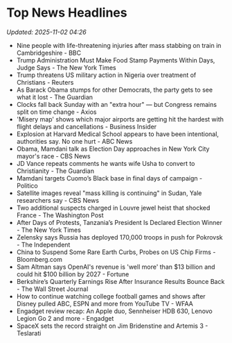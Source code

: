 # Top News Headlines

_Updated: 2025-11-02 04:26_

- Nine people with life-threatening injuries after mass stabbing on train in Cambridgeshire - BBC
- Trump Administration Must Make Food Stamp Payments Within Days, Judge Says - The New York Times
- Trump threatens US military action in Nigeria over treatment of Christians - Reuters
- As Barack Obama stumps for other Democrats, the party gets to see what it lost - The Guardian
- Clocks fall back Sunday with an "extra hour" — but Congress remains split on time change - Axios
- 'Misery map' shows which major airports are getting hit the hardest with flight delays and cancellations - Business Insider
- Explosion at Harvard Medical School appears to have been intentional, authorities say. No one hurt - ABC News
- Obama, Mamdani talk as Election Day approaches in New York City mayor's race - CBS News
- JD Vance repeats comments he wants wife Usha to convert to Christianity - The Guardian
- Mamdani targets Cuomo’s Black base in final days of campaign - Politico
- Satellite images reveal "mass killing is continuing" in Sudan, Yale researchers say - CBS News
- Two additional suspects charged in Louvre jewel heist that shocked France - The Washington Post
- After Days of Protests, Tanzania’s President Is Declared Election Winner - The New York Times
- Zelensky says Russia has deployed 170,000 troops in push for Pokrovsk - The Independent
- China to Suspend Some Rare Earth Curbs, Probes on US Chip Firms - Bloomberg.com
- Sam Altman says OpenAI's revenue is 'well more' than $13 billion and could hit $100 billion by 2027 - Fortune
- Berkshire’s Quarterly Earnings Rise After Insurance Results Bounce Back - The Wall Street Journal
- How to continue watching college football games and shows after Disney pulled ABC, ESPN and more from YouTube TV - WFAA
- Engadget review recap: An Apple duo, Sennheiser HDB 630, Lenovo Legion Go 2 and more - Engadget
- SpaceX sets the record straight on Jim Bridenstine and Artemis 3 - Teslarati